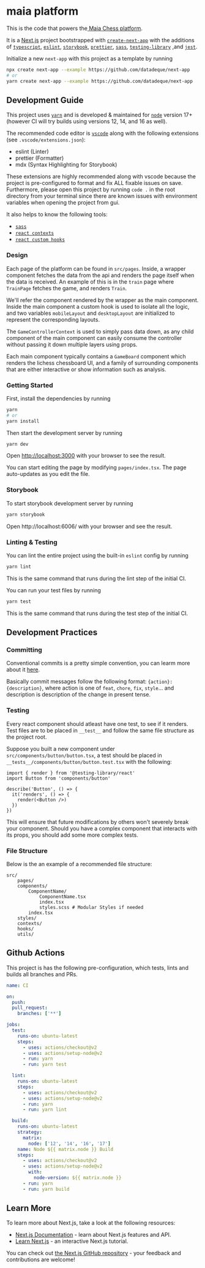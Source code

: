 # maia platform  

This is the code that powers the[ Maia Chess platform](https://www.maiachess.com).
   
It is a [Next.js](https://nextjs.org/) project bootstrapped with [`create-next-app`](https://github.com/vercel/next.js/tree/canary/packages/create-next-app) with the additions of [`typescript`](https://www.typescriptlang.org/), [`eslint`](https://eslint.org/), [`storybook`](https://storybook.js.org/), [`prettier`](https://prettier.io/), [`sass`](https://sass-lang.com/), [`testing-library`](https://testing-library.com/) ,and [`jest`](https://jestjs.io/).

Initialize a new `next-app` with this project as a template by running

```bash
npx create next-app --example https://github.com/datadeque/next-app
# or
yarn create next-app --example https://github.com/datadeque/next-app
```

## Development Guide

This project uses [`yarn`](https://yarnpkg.com/) and is developed & maintained for [`node`](https://nodejs.org/en/) version 17+ (however CI will try builds using versions 12, 14, and 16 as well).

The recommended code editor is [`vscode`](https://code.visualstudio.com/) along with the following extensions (see `.vscode/extensions.json`):

- eslint (Linter)
- prettier (Formatter)
- mdx (Syntax Highlighting for Storybook)

These extensions are highly recommended along with vscode because the project is pre-configured to format and fix ALL fixable issues on save. Furthermore, please open this project by running `code .` in the root directory from your terminal since there are known issues with environment variables when opening the project from gui.

It also helps to know the following tools:

- [`sass`](https://sass-lang.com/)
- [`react contexts`](https://reactjs.org/docs/context.html)
- [`react custom hooks`](https://reactjs.org/docs/hooks-custom.html)

### Design

Each page of the platform can be found in `src/pages`. Inside, a wrapper component fetches the data from the api and renders the page itself when the data is received. An example of this is in the `train` page where `TrainPage` fetches the game, and renders `Train`.

We'll refer the component rendered by the wrapper as the main component. Inside the main component a custom hook is used to isolate all the logic, and two variables `mobileLayout` and `desktopLayout` are initialized to represent the corresponding layouts.

The `GameControllerContext` is used to simply pass data down, as any child component of the main component can easily consume the controller without passing it down multiple layers using props.

Each main component typically contains a `GameBoard` component which renders the lichess chessboard UI, and a family of surrounding components that are either interactive or show information such as analysis.

### Getting Started

First, install the dependencies by running

```bash
yarn
# or
yarn install
```

Then start the development server by running

```bash
yarn dev
```

Open [http://localhost:3000](http://localhost:3000) with your browser to see the result.

You can start editing the page by modifying `pages/index.tsx`. The page auto-updates as you edit the file.

### Storybook

To start storybook development server by running

```bash
yarn storybook
```

Open http://localhost:6006/ with your browser and see the result.

### Linting & Testing

You can lint the entire project using the built-in `eslint` config by running

```bash
yarn lint
```

This is the same command that runs during the lint step of the initial CI.

You can run your test files by running

```bash
yarn test
```

This is the same command that runs during the test step of the initial CI.

## Development Practices

### Committing

Conventional commits is a pretty simple convention, you can learm more about it [here](https://www.conventionalcommits.org/en/v1.0.0/).

Basically commit messages follow the following format: `{action}: {description}`, where action is one of `feat`, `chore`, `fix`, `style`... and description is description of the change in present tense.

### Testing

Every react component should atleast have one test, to see if it renders. Test files are to be placed in `__test__` and follow the same file structure as the project root.

Suppose you built a new component under `src/components/button/button.tsx`, a test should be placed in `__tests__/components/button/button.test.tsx` with the following:

```tsx
import { render } from '@testing-library/react'
import Button from 'components/button'

describe('Button', () => {
  it('renders', () => {
    render(<Button />)
  })
})
```

This will ensure that future modifications by others won't severely break your component. Should you have a complex component that interacts with its props, you should add some more complex tests.

### File Structure

Below is the an example of a recommended file structure:

```
src/
    pages/
    components/
        ComponentName/
            ComponentName.tsx
            index.tsx
            styles.scss # Modular Styles if needed
        index.tsx
    styles/
    contexts/
    hooks/
    utils/
```

## Github Actions

This project is has the following pre-configuration, which tests, lints and builds all branches and PRs.

```yaml
name: CI

on:
  push:
  pull_request:
    branches: ['**']

jobs:
  test:
    runs-on: ubuntu-latest
    steps:
      - uses: actions/checkout@v2
      - uses: actions/setup-node@v2
      - run: yarn
      - run: yarn test

  lint:
    runs-on: ubuntu-latest
    steps:
      - uses: actions/checkout@v2
      - uses: actions/setup-node@v2
      - run: yarn
      - run: yarn lint

  build:
    runs-on: ubuntu-latest
    strategy:
      matrix:
        node: ['12', '14', '16', '17']
    name: Node ${{ matrix.node }} Build
    steps:
      - uses: actions/checkout@v2
      - uses: actions/setup-node@v2
        with:
          node-version: ${{ matrix.node }}
      - run: yarn
      - run: yarn build
```

## Learn More

To learn more about Next.js, take a look at the following resources:

- [Next.js Documentation](https://nextjs.org/docs) - learn about Next.js features and API.
- [Learn Next.js](https://nextjs.org/learn) - an interactive Next.js tutorial.

You can check out [the Next.js GitHub repository](https://github.com/vercel/next.js/) - your feedback and contributions are welcome!

